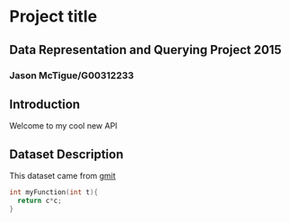 # Project title
## Data Representation and Querying Project 2015
### Jason McTigue/G00312233

## Introduction
Welcome to my cool new API

## Dataset Description 
This dataset came from [gmit](http://gmit.ie)

```c
int myFunction(int t){
  return c*c;
}
```
